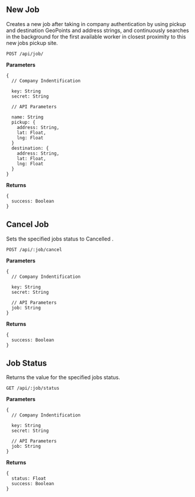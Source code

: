 ## New Job

Creates a new job after taking in company
authentication by using pickup and destination
GeoPoints and address strings, and continuously
searches in the background for the first 
available worker in closest proximity to this
new jobs pickup site.

```
POST /api/job/
```

**Parameters**

```
{  
  // Company Indentification

  key: String
  secret: String
  
  // API Parameters

  name: String
  pickup: {
    address: String,
    lat: Float,
    lng: Float
  }
  destination: {
    address: String,
    lat: Float,
    lng: Float
  }  
}

```

**Returns**

```
{
  success: Boolean
}
```

## Cancel Job

Sets the specified jobs status to Cancelled .

```
POST /api/:job/cancel
```

**Parameters**

```
{ 
  // Company Indentification

  key: String
  secret: String
 
  // API Parameters
  job: String
}
```

**Returns**
```
{
  success: Boolean
}
```

## Job Status

Returns the value for the specified jobs status.

```
GET /api/:job/status
```

**Parameters**

```
{  
  // Company Indentification

  key: String
  secret: String
  
  // API Parameters
  job: String  
}
```

**Returns**

```
{
  status: Float
  success: Boolean
}
```



